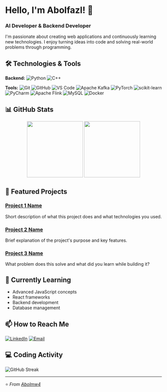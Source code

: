 # Hello, I'm Abolfazl! 👋

### AI Developer & Backend Developer

I'm passionate about creating web applications and continuously learning new technologies. I enjoy turning ideas into code and solving real-world problems through programming.

## 🛠️ Technologies & Tools

**Backend:**
![Python](https://img.shields.io/badge/Python-3776AB?style=for-the-badge&logo=python&logoColor=white)
![C++](https://img.shields.io/badge/c++-%2300599C.svg?style=for-the-badge&logo=c%2B%2B&logoColor=white)

**Tools:**
![Git](https://img.shields.io/badge/Git-F05032?style=for-the-badge&logo=git&logoColor=white)
![GitHub](https://img.shields.io/badge/GitHub-100000?style=for-the-badge&logo=github&logoColor=white)
![VS Code](https://img.shields.io/badge/VS_Code-007ACC?style=for-the-badge&logo=visual-studio-code&logoColor=white)
![Apache Kafka](https://img.shields.io/badge/Apache%20Kafka-000?style=for-the-badge&logo=apachekafka)
![PyTorch](https://img.shields.io/badge/PyTorch-%23EE4C2C.svg?style=for-the-badge&logo=PyTorch&logoColor=white)
![scikit-learn](https://img.shields.io/badge/scikit--learn-%23F7931E.svg?style=for-the-badge&logo=scikit-learn&logoColor=white)
![PyCharm](https://img.shields.io/badge/pycharm-143?style=for-the-badge&logo=pycharm&logoColor=black&color=black&labelColor=green)
![Apache Flink](https://img.shields.io/badge/Apache%20Flink-E6526F?style=for-the-badge&logo=Apache%20Flink&logoColor=white)
![MySQL](https://img.shields.io/badge/mysql-4479A1.svg?style=for-the-badge&logo=mysql&logoColor=white)
![Docker](https://img.shields.io/badge/docker-%230db7ed.svg?style=for-the-badge&logo=docker&logoColor=white)
## 📊 GitHub Stats

<div align="center">
  <img height="180em" src="https://github-readme-stats.vercel.app/api?username=Abolmw4&show_icons=true&theme=radical&count_private=true" />
  <img height="180em" src="https://github-readme-stats.vercel.app/api/top-langs/?username=Abolmw4&layout=compact&theme=radical" />
</div>

## 🚀 Featured Projects

### [Project 1 Name](https://github.com/Abolmw4/your-project-1)
Short description of what this project does and what technologies you used.

### [Project 2 Name](https://github.com/Abolmw4/your-project-2)
Brief explanation of the project's purpose and key features.

### [Project 3 Name](https://github.com/Abolmw4/your-project-3)
What problem does this solve and what did you learn while building it?

## 🌱 Currently Learning

- Advanced JavaScript concepts
- React frameworks
- Backend development
- Database management

## 📫 How to Reach Me

[![LinkedIn](https://img.shields.io/badge/LinkedIn-0077B5?style=for-the-badge&logo=linkedin&logoColor=white)](your-linkedin-url)
[![Email](https://img.shields.io/badge/Email-D14836?style=for-the-badge&logo=gmail&logoColor=white)](mailto:your-email@gmail.com)

## 💻 Coding Activity

<!-- This will show your coding streak and activity graph -->
![GitHub Streak](https://streak-stats.demolab.com/?user=Abolmw4&theme=radical)

---

⭐ *From [Abolmw4](https://github.com/Abolmw4)*
